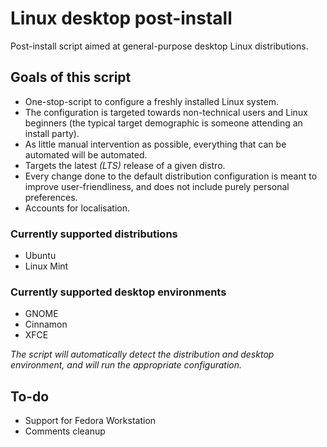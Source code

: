 # Linux desktop post-install
Post-install script aimed at general-purpose desktop Linux distributions.

## Goals of this script

- One-stop-script to configure a freshly installed Linux system.
- The configuration is targeted towards non-technical users and Linux beginners (the typical target demographic is someone attending an install party).
- As little manual intervention as possible, everything that can be automated will be automated.
- Targets the latest *(LTS)* release of a given distro.
- Every change done to the default distribution configuration is meant to improve user-friendliness, and does not include purely personal preferences.
- Accounts for localisation.

### Currently supported distributions
- Ubuntu
- Linux Mint

### Currently supported desktop environments
- GNOME
- Cinnamon
- XFCE

*The script will automatically detect the distribution and desktop environment, and will run the appropriate configuration.*

## To-do

- Support for Fedora Workstation
- Comments cleanup
